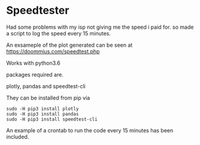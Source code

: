 # Speedtester
Had some problems with my isp not giving me the speed i paid for. so made a script to log the speed every 15 minutes.

An exsameple of the plot generated can be seen at https://doommius.com/speedtest.php

Works with python3.6

packages required are.

plotly, pandas and speedtest-cli

They can be installed from pip via
```
sudo -H pip3 install plotly
sudo -H pip3 install pandas
sudo -H pip3 install speedtest-cli
```

An example of a crontab to run the code every 15 minutes has been included.


